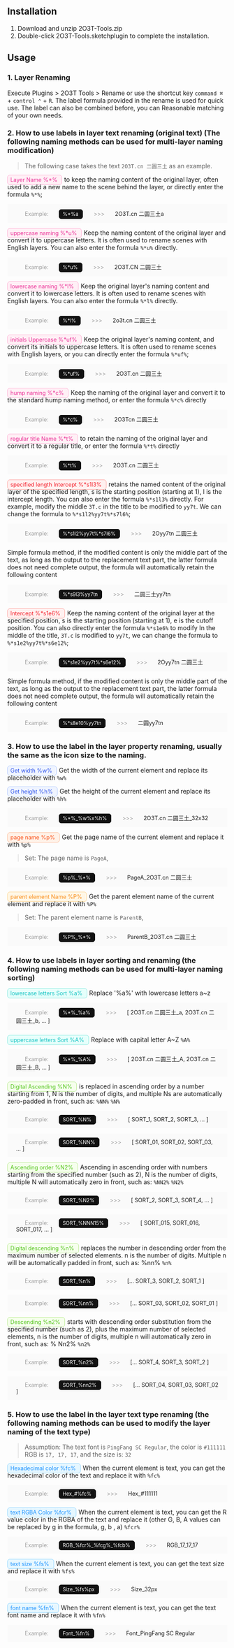 ## Installation

1. Download and unzip 2O3T-Tools.zip
2. Double-click 2O3T-Tools.sketchplugin to complete the installation.


## Usage

### 1. Layer Renaming
Execute Plugins > 2O3T Tools > Rename or use the shortcut key `command ⌘` + `control ⌃` + `R`. The label formula provided in the rename is used for quick use. The label can also be combined before, you can Reasonable matching of your own needs.

### 2. How to use labels in layer text renaming (original text) (The following naming methods can be used for multi-layer naming modification)

> The following case takes the text `2O3T.cn 二圆三土` as an example.



<span style="background: #fff0f6; color: #eb2f96; padding: 3px 6px; border: solid 1px #ffadd2; border-radius: 6px; font-size: 0.9em; margin-right: 5px;"> Layer Name %*% </span> to keep the naming content of the original layer, often used to add a new name to the scene behind the layer, or directly enter the formula `%*%`;


<p style="background: #fafafa; padding: 12px 20px; font-size: 0.9em;">
<span style="padding: 0 20px; opacity: 0.4;">Example: </span>
<span style="background: #111; color: #fff; padding: 3px 6px 3px 8px; border: solid 1px #111; border-radius: 6px; font-size: 0.9em; margin-right: 5px;">
<!-- Formula -->
%*%a
</span>
<span style="padding: 0 20px; opacity: 0.4;"> &gt&gt&gt </span>
<!-- After the change -->
2O3T.cn 二圆三土a
</p>


<span style="background: #fff0f6; color: #eb2f96; padding: 3px 6px; border: solid 1px #ffadd2; border-radius: 6px; font-size: 0.9em; margin-right: 5px;"> uppercase naming %*u% </span> Keep the naming content of the original layer and convert it to uppercase letters. It is often used to rename scenes with English layers. You can also enter the formula `%*u%` directly.
<p style="background: #fafafa; padding: 12px 20px; font-size: 0.9em;">
<span style="padding: 0 20px; opacity: 0.4;">Example: </span>
<span style="background: #111; color: #fff; padding: 3px 6px 3px 8px; border: solid 1px #111; border-radius: 6px; font-size: 0.9em; margin-right: 5px;">
<!-- Formula -->
%*u%
</span>
<span style="padding: 0 20px; opacity: 0.4;"> &gt&gt&gt </span>
<!-- After the change -->
2O3T.CN 二圆三土
</p>


<span style="background: #fff0f6; color: #eb2f96; padding: 3px 6px; border: solid 1px #ffadd2; border-radius: 6px; font-size: 0.9em; margin-right: 5px;"> lowercase naming %*l% </span> Keep the original layer's naming content and convert it to lowercase letters. It is often used to rename scenes with English layers. You can also enter the formula `%*l%` directly.

<p style="background: #fafafa; padding: 12px 20px; font-size: 0.9em;">
<span style="padding: 0 20px; opacity: 0.4;">Example: </span>
<span style="background: #111; color: #fff; padding: 3px 6px 3px 8px; border: solid 1px #111; border-radius: 6px; font-size: 0.9em; margin-right: 5px;">
<!-- Formula -->
%*l%
</span>
<span style="padding: 0 20px; opacity: 0.4;"> &gt&gt&gt </span>
<!-- After the change -->
2o3t.cn 二圆三土
</p>


<span style="background: #fff0f6; color: #eb2f96; padding: 3px 6px; border: solid 1px #ffadd2; border-radius: 6px; font-size: 0.9em; margin-right: 5px;"> initials Uppercase %*uf% </span> Keep the original layer's naming content, and convert its initials to uppercase letters. It is often used to rename scenes with English layers, or you can directly enter the formula `%*uf%`;

<p style="background: #fafafa; padding: 12px 20px; font-size: 0.9em;">
<span style="padding: 0 20px; opacity: 0.4;">Example: </span>
<span style="background: #111; color: #fff; padding: 3px 6px 3px 8px; border: solid 1px #111; border-radius: 6px; font-size: 0.9em; margin-right: 5px;">
<!-- Formula -->
%*uf%
</span>
<span style="padding: 0 20px; opacity: 0.4;"> &gt&gt&gt </span>
<!-- After the change -->
2O3T.cn 二圆三土
</p>


<span style="background: #fff0f6; color: #eb2f96; padding: 3px 6px; border: solid 1px #ffadd2; border-radius: 6px; font-size: 0.9em; margin-right: 5px;"> hump naming %*c% </span> Keep the naming of the original layer and convert it to the standard hump naming method, or enter the formula `%*c%` directly

<p style="background: #fafafa; padding: 12px 20px; font-size: 0.9em;">
<span style="padding: 0 20px; opacity: 0.4;">Example: </span>
<span style="background: #111; color: #fff; padding: 3px 6px 3px 8px; border: solid 1px #111; border-radius: 6px; font-size: 0.9em; margin-right: 5px;">
<!-- Formula -->
%*c%
</span>
<span style="padding: 0 20px; opacity: 0.4;"> &gt&gt&gt </span>
<!-- After the change -->
2O3Tcn 二圆三土
</p>


<span style="background: #fff0f6; color: #eb2f96; padding: 3px 6px; border: solid 1px #ffadd2; border-radius: 6px; font-size: 0.9em; margin-right: 5px;"> regular title Name %*t% </span> to retain the naming of the original layer and convert it to a regular title, or enter the formula `%*t%` directly

<p style="background: #fafafa; padding: 12px 20px; font-size: 0.9em;">
<span style="padding: 0 20px; opacity: 0.4;">Example: </span>
<span style="background: #111; color: #fff; padding: 3px 6px 3px 8px; border: solid 1px #111; border-radius: 6px; font-size: 0.9em; margin-right: 5px;">
<!-- Formula -->
%*t%
</span>
<span style="padding: 0 20px; opacity: 0.4;"> &gt&gt&gt </span>
<!-- After the change -->
2O3T.cn 二圆三土
</p>


<span style="background: #fff1f0; color: #f5222d; padding: 3px 6px; border: solid 1px #ffa39e; border-radius: 6px; font-size: 0.9em; margin-right: 5px;"> specified length Intercept %*s1l3% </span> retains the named content of the original layer of the specified length, s is the starting position (starting at 1), l is the intercept length. You can also enter the formula `%*s1l3%` directly. For example, modify the middle `3T.c` in the title to be modified to `yy7t`. We can change the formula to `%*s1l2%yy7t%*s7l6%`;

<p style="background: #fafafa; padding: 12px 20px; font-size: 0.9em;">
<span style="padding: 0 20px; opacity: 0.4;">Example: </span>
<span style="background: #111; color: #fff; padding: 3px 6px 3px 8px; border: solid 1px #111; border-radius: 6px; font-size: 0.9em; margin-right: 5px;">
<!-- Formula -->
%*s1l2%yy7t%*s7l6%
</span>
<span style="padding: 0 20px; opacity: 0.4;"> &gt&gt&gt </span>
<!-- After the change -->
2Oyy7tn 二圆三土
</p>

Simple formula method, if the modified content is only the middle part of the text, as long as the output to the replacement text part, the latter formula does not need complete output, the formula will automatically retain the following content
<p style="background: #fafafa; padding: 12px 20px; font-size: 0.9em;">
<span style="padding: 0 20px; opacity: 0.4;">Example: </span>
<span style="background: #111; color: #fff; padding: 3px 6px 3px 8px; border: solid 1px #111; border-radius: 6px; font-size: 0.9em; margin-right: 5px;">
<!-- Formula -->
%*s9l3%yy7tn
</span>
<span style="padding: 0 20px; opacity: 0.4;"> &gt&gt&gt </span>
<!-- After the change -->
二圆三土yy7tn
</p>


<span style="background: #fff1f0; color: #f5222d; padding: 3px 6px; border: solid 1px #ffa39e; border-radius: 6px; font-size: 0.9em; margin-right: 5px;"> Intercept %*s1e6% </span> Keep the naming content of the original layer at the specified position, s is the starting position (starting at 1), e is the cutoff position. You can also directly enter the formula `%*s1e6%` to modify In the middle of the title, `3T.c` is modified to `yy7t`, we can change the formula to `%*s1e2%yy7t%*s6e12%`;

<p style="background: #fafafa; padding: 12px 20px; font-size: 0.9em;">
<span style="padding: 0 20px; opacity: 0.4;">Example: </span>
<span style="background: #111; color: #fff; padding: 3px 6px 3px 8px; border: solid 1px #111; border-radius: 6px; font-size: 0.9em; margin-right: 5px;">
<!-- Formula -->
%*s1e2%yy7t%*s6e12%
</span>
<span style="padding: 0 20px; opacity: 0.4;"> &gt&gt&gt </span>
<!-- After the change -->
2Oyy7tn 二圆三土
</p>

Simple formula method, if the modified content is only the middle part of the text, as long as the output to the replacement text part, the latter formula does not need complete output, the formula will automatically retain the following content

<p style="background: #fafafa; padding: 12px 20px; font-size: 0.9em;">
<span style="padding: 0 20px; opacity: 0.4;">Example: </span>
<span style="background: #111; color: #fff; padding: 3px 6px 3px 8px; border: solid 1px #111; border-radius: 6px; font-size: 0.9em; margin-right: 5px;">
<!-- Formula -->
%*s8e10%yy7tn
</span>
<span style="padding: 0 20px; opacity: 0.4;"> &gt&gt&gt </span>
<!-- After the change -->
二圆yy7tn
</p>

### 3. How to use the label in the layer property renaming, usually the same as the icon size to the naming.

<span style="background: #f0f5ff; color: #2f54eb; padding: 3px 6px; border: solid 1px #adc6ff; border-radius: 6px; font-size: 0.9em; margin-right: 5px;"> Get width %w% </span> Get the width of the current element and replace its placeholder with `%w%`




<span style="background: #f0f5ff; color: #2f54eb; padding: 3px 6px; border: solid 1px #adc6ff; border-radius: 6px; font-size: 0.9em; margin-right: 5px;"> Get height %h% </span> Get the height of the current element and replace its placeholder with `%h%`

<p style="background: #fafafa; padding: 12px 20px; font-size: 0.9em;">
<span style="padding: 0 20px; opacity: 0.4;">Example: </span>
<span style="background: #111; color: #fff; padding: 3px 6px 3px 8px; border: solid 1px #111; border-radius: 6px; font-size: 0.9em; margin-right: 5px;">
<!-- Formula -->
%*%_%w%x%h%
</span>
<span style="padding: 0 20px; opacity: 0.4;"> &gt&gt&gt </span>
<!-- After the change -->
2O3T.cn 二圆三土_32x32
</p>


<span style="background: #fff2e8; color: #fa541c; padding: 3px 6px; border: solid 1px #ffbb96; border-radius: 6px; font-size: 0.9em; margin-right: 5px;"> page name %p% </span> Get the page name of the current element and replace it with `%p%`

> Set: The page name is `PageA`,

<p style="background: #fafafa; padding: 12px 20px; font-size: 0.9em;">
<span style="padding: 0 20px; opacity: 0.4;">Example: </span>
<span style="background: #111; color: #fff; padding: 3px 6px 3px 8px; border: solid 1px #111; border-radius: 6px; font-size: 0.9em; margin-right: 5px;">
<!-- Formula -->
%p%_%*%
</span>
<span style="padding: 0 20px; opacity: 0.4;"> &gt&gt&gt </span>
<!-- After the change -->
PageA_2O3T.cn 二圆三土
</p>


<span style="background: #fff7e6; color: #fa8c16; padding: 3px 6px; border: solid 1px #ffd591; border-radius: 6px; font-size: 0.9em; margin-right: 5px;"> parent element Name %P% </span> Get the parent element name of the current element and replace it with `%P%`

> Set: The parent element name is `ParentB`,

<p style="background: #fafafa; padding: 12px 20px; font-size: 0.9em;">
<span style="padding: 0 20px; opacity: 0.4;">Example: </span>
<span style="background: #111; color: #fff; padding: 3px 6px 3px 8px; border: solid 1px #111; border-radius: 6px; font-size: 0.9em; margin-right: 5px;">
<!-- Formula -->
%P%_%*%
</span>
<span style="padding: 0 20px; opacity: 0.4;"> &gt&gt&gt </span>
<!-- After the change -->
ParentB_2O3T.cn 二圆三土
</p>

### 4. How to use labels in layer sorting and renaming (the following naming methods can be used for multi-layer naming sorting)

<span style="background: #e6fffb; color: #13c2c2; padding: 3px 6px; border: solid 1px #87e8de; border-radius: 6px; font-size: 0.9em; margin-right: 5px;"> lowercase letters Sort %a% </span> Replace '%a%' with lowercase letters a~z

<p style="background: #fafafa; padding: 12px 20px; font-size: 0.9em;">
<span style="padding: 0 20px; opacity: 0.4;">Example: </span>
<span style="background: #111; color: #fff; padding: 3px 6px 3px 8px; border: solid 1px #111; border-radius: 6px; font-size: 0.9em; margin-right: 5px;">
<!-- Formula -->
%*%_%a%
</span>
<span style="padding: 0 20px; opacity: 0.4;"> &gt&gt&gt </span>
<!-- After the change -->
[ 2O3T.cn 二圆三土_a, 2O3T.cn 二圆三土_b, ... ]
</p>


<span style="background: #e6fffb; color: #13c2c2; padding: 3px 6px; border: solid 1px #87e8de; border-radius: 6px; font-size: 0.9em; margin-right: 5px;"> uppercase letters Sort %A% </span> Replace with capital letter A~Z `%A%`

<p style="background: #fafafa; padding: 12px 20px; font-size: 0.9em;">
<span style="padding: 0 20px; opacity: 0.4;">Example: </span>
<span style="background: #111; color: #fff; padding: 3px 6px 3px 8px; border: solid 1px #111; border-radius: 6px; font-size: 0.9em; margin-right: 5px;">
<!-- Formula -->
%*%_%A%
</span>
<span style="padding: 0 20px; opacity: 0.4;"> &gt&gt&gt </span>
<!-- After the change -->
[ 2O3T.cn 二圆三土_A, 2O3T.cn 二圆三土_B, ... ]
</p>


<span style="background: #f6ffed; color: #52c41a; padding: 3px 6px; border: solid 1px #b7eb8f; border-radius: 6px; font-size: 0.9em; margin-right: 5px;"> Digital Ascending %N% </span> is replaced in ascending order by a number starting from 1, N is the number of digits, and multiple Ns are automatically zero-padded in front, such as: `%NN%` `%N%`

<p style="background: #fafafa; padding: 12px 20px; font-size: 0.9em;">
<span style="padding: 0 20px; opacity: 0.4;">Example: </span>
<span style="background: #111; color: #fff; padding: 3px 6px 3px 8px; border: solid 1px #111; border-radius: 6px; font-size: 0.9em; margin-right: 5px;">
<!-- Formula 1 -->
SORT_%N%
</span>
<span style="padding: 0 20px; opacity: 0.4;"> &gt&gt&gt </span>
<!-- After the change -->
[ SORT_1, SORT_2, SORT_3, ... ]
</p>

<p style="background: #fafafa; padding: 12px 20px; font-size: 0.9em;">
<span style="padding: 0 20px; opacity: 0.4;">Example: </span>
<span style="background: #111; color: #fff; padding: 3px 6px 3px 8px; border: solid 1px #111; border-radius: 6px; font-size: 0.9em; margin-right: 5px;">
<!-- Formula 2 -->
SORT_%NN%
</span>
<span style="padding: 0 20px; opacity: 0.4;"> &gt&gt&gt </span>
<!-- After the change -->
[ SORT_01, SORT_02, SORT_03, ... ]
</p>

<span style="background: #f6ffed; color: #52c41a; padding: 3px 6px; border: solid 1px #b7eb8f; border-radius: 6px; font-size: 0.9em; margin-right: 5px;"> Ascending order %N2% </span> Ascending in ascending order with numbers starting from the specified number (such as 2), N is the number of digits, multiple N will automatically zero in front, such as: `%NN2%` `%N2% `

<p style="background: #fafafa; padding: 12px 20px; font-size: 0.9em;">
<span style="padding: 0 20px; opacity: 0.4;">Example: </span>
<span style="background: #111; color: #fff; padding: 3px 6px 3px 8px; border: solid 1px #111; border-radius: 6px; font-size: 0.9em; margin-right: 5px;">
<!-- Formula 1 -->
SORT_%N2%
</span>
<span style="padding: 0 20px; opacity: 0.4;"> &gt&gt&gt </span>
<!-- After the change -->
[ SORT_2, SORT_3, SORT_4, ... ]
</p>

<p style="background: #fafafa; padding: 12px 20px; font-size: 0.9em;">
<span style="padding: 0 20px; opacity: 0.4;">Example: </span>
<span style="background: #111; color: #fff; padding: 3px 6px 3px 8px; border: solid 1px #111; border-radius: 6px; font-size: 0.9em; margin-right: 5px;">
<!-- Formula 2 -->
SORT_%NNN15%
</span>
<span style="padding: 0 20px; opacity: 0.4;"> &gt&gt&gt </span>
<!-- After the change -->
[ SORT_015, SORT_016, SORT_017, ... ]
</p>


<span style="background: #f6ffed; color: #52c41a; padding: 3px 6px; border: solid 1px #b7eb8f; border-radius: 6px; font-size: 0.9em; margin-right: 5px;"> Digital descending %n% </span> replaces the number in descending order from the maximum number of selected elements. n is the number of digits. Multiple n will be automatically padded in front, such as: %nn% `%n%`

<p style="background: #fafafa; padding: 12px 20px; font-size: 0.9em;">
<span style="padding: 0 20px; opacity: 0.4;">Example: </span>
<span style="background: #111; color: #fff; padding: 3px 6px 3px 8px; border: solid 1px #111; border-radius: 6px; font-size: 0.9em; margin-right: 5px;">
<!-- Formula 1 -->
SORT_%n%
</span>
<span style="padding: 0 20px; opacity: 0.4;"> &gt&gt&gt </span>
<!-- After the change -->
[... SORT_3, SORT_2, SORT_1 ]
</p>

<p style="background: #fafafa; padding: 12px 20px; font-size: 0.9em;">
<span style="padding: 0 20px; opacity: 0.4;">Example: </span>
<span style="background: #111; color: #fff; padding: 3px 6px 3px 8px; border: solid 1px #111; border-radius: 6px; font-size: 0.9em; margin-right: 5px;">
<!-- Formula 2 -->
SORT_%nn%
</span>
<span style="padding: 0 20px; opacity: 0.4;"> &gt&gt&gt </span>
<!-- After the change -->
[... SORT_03, SORT_02, SORT_01 ]
</p>


<span style="background: #f6ffed; color: #52c41a; padding: 3px 6px; border: solid 1px #b7eb8f; border-radius: 6px; font-size: 0.9em; margin-right: 5px;"> Descending %n2% </span> starts with descending order substitution from the specified number (such as 2), plus the maximum number of selected elements, n is the number of digits, multiple n will automatically zero in front, such as: % Nn2% `%n2%`

<p style="background: #fafafa; padding: 12px 20px; font-size: 0.9em;">
<span style="padding: 0 20px; opacity: 0.4;">Example: </span>
<span style="background: #111; color: #fff; padding: 3px 6px 3px 8px; border: solid 1px #111; border-radius: 6px; font-size: 0.9em; margin-right: 5px;">
<!-- Formula 1 -->
SORT_%n2%
</span>
<span style="padding: 0 20px; opacity: 0.4;"> &gt&gt&gt </span>
<!-- After the change -->
[... SORT_4, SORT_3, SORT_2 ]
</p>

<p style="background: #fafafa; padding: 12px 20px; font-size: 0.9em;">
<span style="padding: 0 20px; opacity: 0.4;">Example: </span>
<span style="background: #111; color: #fff; padding: 3px 6px 3px 8px; border: solid 1px #111; border-radius: 6px; font-size: 0.9em; margin-right: 5px;">
<!-- Formula 2 -->
SORT_%nn2%
</span>
<span style="padding: 0 20px; opacity: 0.4;"> &gt&gt&gt </span>
<!-- After the change -->
[... SORT_04, SORT_03, SORT_02 ]
</p>

### 5. How to use the label in the layer text type renaming (the following naming methods can be used to modify the layer naming of the text type)

> Assumption: The text font is `PingFang SC Regular`, the color is `#111111` RGB is `17, 17, 17`, and the size is: `32`

<span style="background: #e6f7ff; color: #1890ff; padding: 3px 6px; border: solid 1px #91d5ff; border-radius: 6px; font-size: 0.9em; margin-right: 5px;"> Hexadecimal color %fc% </span> When the current element is text, you can get the hexadecimal color of the text and replace it with `%fc%`

<p style="background: #fafafa; padding: 12px 20px; font-size: 0.9em;">
<span style="padding: 0 20px; opacity: 0.4;">Example: </span>
<span style="background: #111; color: #fff; padding: 3px 6px 3px 8px; border: solid 1px #111; border-radius: 6px; font-size: 0.9em; margin-right: 5px;">
<!-- Formula -->
Hex_#%fc%
</span>
<span style="padding: 0 20px; opacity: 0.4;"> &gt&gt&gt </span>
<!-- After the change -->
Hex_#111111
</p>


<span style="background: #e6f7ff; color: #1890ff; padding: 3px 6px; border: solid 1px #91d5ff; border-radius: 6px; font-size: 0.9em; margin-right: 5px;"> text RGBA Color %fcr% </span> When the current element is text, you can get the R value color in the RGBA of the text and replace it (other G, B, A values ​​can be replaced by g in the formula, g, b , a) `%fcr%`

<p style="background: #fafafa; padding: 12px 20px; font-size: 0.9em;">
<span style="padding: 0 20px; opacity: 0.4;">Example: </span>
<span style="background: #111; color: #fff; padding: 3px 6px 3px 8px; border: solid 1px #111; border-radius: 6px; font-size: 0.9em; margin-right: 5px;">
<!-- Formula -->
RGB_%fcr%_%fcg%_%fcb%
</span>
<span style="padding: 0 20px; opacity: 0.4;"> &gt&gt&gt </span>
<!-- After the change -->
RGB_17_17_17
</p>


<span style="background: #e6f7ff; color: #1890ff; padding: 3px 6px; border: solid 1px #91d5ff; border-radius: 6px; font-size: 0.9em; margin-right: 5px;"> text size %fs% </span> When the current element is text, you can get the text size and replace it with `%fs%`

<p style="background: #fafafa; padding: 12px 20px; font-size: 0.9em;">
<span style="padding: 0 20px; opacity: 0.4;">Example: </span>
<span style="background: #111; color: #fff; padding: 3px 6px 3px 8px; border: solid 1px #111; border-radius: 6px; font-size: 0.9em; margin-right: 5px;">
<!-- Formula -->
Size_%fs%px
</span>
<span style="padding: 0 20px; opacity: 0.4;"> &gt&gt&gt </span>
<!-- After the change -->
Size_32px
</p>


<span style="background: #e6f7ff; color: #1890ff; padding: 3px 6px; border: solid 1px #91d5ff; border-radius: 6px; font-size: 0.9em; margin-right: 5px;"> font name %fn% </span> When the current element is text, you can get the text font name and replace it with `%fn%`

<p style="background: #fafafa; padding: 12px 20px; font-size: 0.9em;">
<span style="padding: 0 20px; opacity: 0.4;">Example: </span>
<span style="background: #111; color: #fff; padding: 3px 6px 3px 8px; border: solid 1px #111; border-radius: 6px; font-size: 0.9em; margin-right: 5px;">
<!-- Formula -->
Font_%fn%
</span>
<span style="padding: 0 20px; opacity: 0.4;"> &gt&gt&gt </span>
<!-- After the change -->
Font_PingFang SC Regular
</p>


